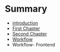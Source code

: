 # Summary

* [introduction](README.md)
* [First Chapter](chapter1.md)
* [Second Chapter](chapter2.md)
* [Workflow](workflow.md)
* Workflow- Frontend

